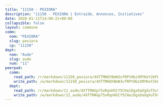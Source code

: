 ```yaml
---
title: "11150 - PEXIORA"
description: "11150 - PEXIORA | Entraide, Annonces, Initiatives"
date: 2020-01-11T14:09:21+09:00
collapsible: false
layout: commune
comm:
  nom: "PEXIORA"
  slug: pexiora
  cp: "11150"
dept:
  nom: "Aude"
  slug: aude
  num: "11"
peerpad:
  comm:
    read_path: /r/markdown/11150_pexiora/4XTTMHQYBmN3vfRPtHbzSMYKeY2kPLNCysjDSK7uaFoVmftj4
    write_path: /w/markdown/11150_pexiora/4XTTMHQYBmN3vfRPtHbzSMYKeY2kPLNCysjDSK7uaFoVmftj4-K3TgU7mUm5zzTwdk4dSDJigQVWc1QEqctWJhcCPqg3Ap9wnM1QNT4naawFr38EWC6WTSVKdYP6x9tHCy1ZTbCTfXnjJztqrKraTjWer4n32sCuMwcZ3d988zEq3gSFipssGDKXfY
  dept:
    read_path: /r/markdown/11_aude/4XTTMAGp75xRqnHSCY5CHaiDgxDaUgXuTXvSZDHnY1JdjJiUk
    write_path: /w/markdown/11_aude/4XTTMAGp75xRqnHSCY5CHaiDgxDaUgXuTXvSZDHnY1JdjJiUk-K3TgUenjCPDfs1W21bst2JvrPDW324QBfMvPid11puzXxXGQEeNw9p4QtfnUhSn4LYSwR6UDBQmdr3wFq2CDRGqNz2QynSm58zgCpz2PKP6Y24UTpxW22MudfeZ339ZPKnHm6XTr
---
```


